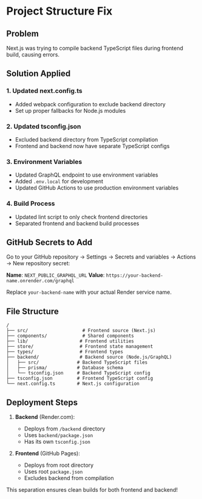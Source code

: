 # Project Structure Fix

## Problem

Next.js was trying to compile backend TypeScript files during frontend build, causing errors.

## Solution Applied

### 1. **Updated next.config.ts**

- Added webpack configuration to exclude backend directory
- Set up proper fallbacks for Node.js modules

### 2. **Updated tsconfig.json**

- Excluded backend directory from TypeScript compilation
- Frontend and backend now have separate TypeScript configs

### 3. **Environment Variables**

- Updated GraphQL endpoint to use environment variables
- Added `.env.local` for development
- Updated GitHub Actions to use production environment variables

### 4. **Build Process**

- Updated lint script to only check frontend directories
- Separated frontend and backend build processes

## GitHub Secrets to Add

Go to your GitHub repository → Settings → Secrets and variables → Actions → New repository secret:

**Name**: `NEXT_PUBLIC_GRAPHQL_URL`
**Value**: `https://your-backend-name.onrender.com/graphql`

Replace `your-backend-name` with your actual Render service name.

## File Structure

```
/
├── src/                    # Frontend source (Next.js)
├── components/             # Shared components
├── lib/                   # Frontend utilities
├── store/                 # Frontend state management
├── types/                 # Frontend types
├── backend/               # Backend source (Node.js/GraphQL)
│   ├── src/              # Backend TypeScript files
│   ├── prisma/           # Database schema
│   └── tsconfig.json     # Backend TypeScript config
├── tsconfig.json         # Frontend TypeScript config
└── next.config.ts        # Next.js configuration
```

## Deployment Steps

1. **Backend** (Render.com):

   - Deploys from `/backend` directory
   - Uses `backend/package.json`
   - Has its own `tsconfig.json`

2. **Frontend** (GitHub Pages):
   - Deploys from root directory
   - Uses root `package.json`
   - Excludes backend from compilation

This separation ensures clean builds for both frontend and backend!
